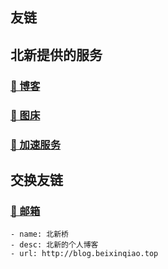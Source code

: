 ## 友链



## 北新提供的服务

### [📗 博客](https://blog.beixinqiao.top/)
### [📂 图床](https://image.beixinqiao.top/)
### [🚀 加速服务](https://booster.beixinqiao.top/)

## 交换友链

### [📧 邮箱](mailto:beixinti@foxmail.com)

```
- name: 北新桥
- desc: 北新的个人博客
- url: http://blog.beixinqiao.top
```